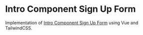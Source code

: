 # Intro Component Sign Up Form
Implementation of [Intro Component Sign Up Form](https://www.frontendmentor.io/challenges/intro-component-with-signup-form-5cf91bd49edda32581d28fd1/hub) using Vue and TailwindCSS.